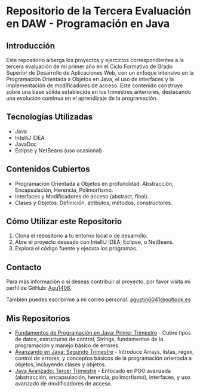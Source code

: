 <!DOCTYPE html>
<html lang="es">
<head>
    <meta charset="UTF-8">
    <meta name="viewport" content="width=device-width, initial-scale=1.0">
</head>
<body>
    <h1>Repositorio de la Tercera Evaluación en DAW - Programación en Java</h1>
    <h2>Introducción</h2>
    <p>Este repositorio alberga los proyectos y ejercicios correspondientes a la tercera evaluación de mi primer año en el Ciclo Formativo de Grado Superior de Desarrollo de Aplicaciones Web, con un enfoque intensivo en la Programación Orientada a Objetos en Java, el uso de interfaces y la implementación de modificadores de acceso. Este contenido construye sobre una base sólida establecida en los trimestres anteriores, destacando una evolución continua en el aprendizaje de la programación.</p>
    
<h2>Tecnologías Utilizadas</h2>
    <ul>
        <li>Java</li>
        <li>IntelliJ IDEA</li>
        <li>JavaDoc</li>
        <li>Eclipse y NetBeans (uso ocasional)</li>
    </ul>
    
<h2>Contenidos Cubiertos</h2>
    <ul>
        <li>Programación Orientada a Objetos en profundidad: Abstracción, Encapsulación, Herencia, Polimorfismo.</li>
        <li>Interfaces y Modificadores de acceso (abstract, final).</li>
        <li>Clases y Objetos: Definición, atributos, métodos, constructores.</li>
    </ul>
    
<h2>Cómo Utilizar este Repositorio</h2>
    <ol>
        <li>Clona el repositorio a tu entorno local o de desarrollo.</li>
        <li>Abre el proyecto deseado con IntelliJ IDEA, Eclipse, o NetBeans.</li>
        <li>Explora el código fuente y ejecuta los programas.</li>
    </ol>
    
<h2>Contacto</h2>
    <p>Para más información o si deseas contribuir al proyecto, por favor visita mi perfil de GitHub: <a href="https://github.com/Agu1406">Agu1406</a>.</p>
    <p>También puedes escribirme a mi correo personal: <a href="mailto:agustin6041@outlook.es">agustin6041@outlook.es</a></p>
    
<h2>Mis Repositorios</h2>
    <ul>
        <li><a href="https://github.com/Agu1406/PrimeraEvaluacionJava">Fundamentos de Programación en Java: Primer Trimestre</a> - Cubre tipos de datos, estructuras de control, Strings, fundamentos de la programación y manejo básico de errores.</li>
        <li><a href="https://github.com/Agu1406/SegundaEvaluacionJava">Avanzando en Java: Segundo Trimestre</a> - Introduce Arrays, listas, regex, control de errores, y conceptos básicos de la programación orientada a objetos, incluyendo clases y objetos.</li>
        <li><a href="https://github.com/Agu1406/TerceraEvaluacionJava">Java Avanzado: Tercer Trimestre</a> - Enfocado en POO avanzada (abstracción, encapsulación, herencia, polimorfismo), interfaces, y uso avanzado de modificadores de acceso.</li>
    </ul>
</body>
</html>
